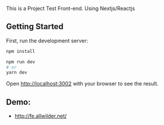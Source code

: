 This is a Project Test Front-end. Using Nextjs/Reactjs

## Getting Started

First, run the development server:

```bash
npm install
```

```bash
npm run dev
# or
yarn dev
```

Open [http://localhost:3002](http://localhost:3002) with your browser to see the result.

## Demo:
* http://fe.allwilder.net/


